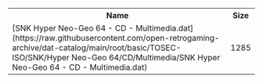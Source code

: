 <table>
<tr><th>Name</th><th>Size</th></tr>
<tr><td>[SNK Hyper Neo-Geo 64 - CD - Multimedia.dat](https://raw.githubusercontent.com/open-retrogaming-archive/dat-catalog/main/root/basic/TOSEC-ISO/SNK/Hyper Neo-Geo 64/CD/Multimedia/SNK Hyper Neo-Geo 64 - CD - Multimedia.dat)</td><td>1285</td></tr>
</table>
